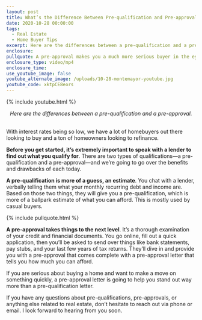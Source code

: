 ```yaml
---
layout: post
title: What’s the Difference Between Pre-qualification and Pre-approval?
date: 2020-10-28 00:00:00
tags:
  - Real Estate
  - Home Buyer Tips
excerpt: Here are the differences between a pre-qualification and a pre-approval.
enclosure:
pullquote: A pre-approval makes you a much more serious buyer in the eyes of sellers.
enclosure_type: video/mp4
enclosure_time:
use_youtube_image: false
youtube_alternate_image: /uploads/10-28-montemayor-youtube.jpg
youtube_code: xktpCE8eors
---
```


{% include youtube.html %}

<center><em>Here are the differences between a pre-qualification and a pre-approval.</em></center>

<br>With interest rates being so low, we have a lot of homebuyers out there looking to buy and a ton of homeowners looking to refinance.

**Before you get started, it’s extremely important to speak with a lender to find out what you qualify for**. There are two types of qualifications—a pre-qualification and a pre-approval—and we’re going to go over the benefits and drawbacks of each today.

**A pre-qualification is more of a guess, an estimate**. You chat with a lender, verbally telling them what your monthly recurring debt and income are. Based on those two things, they will give you a pre-qualification, which is more of a ballpark estimate of what you can afford. This is mostly used by casual buyers.

{% include pullquote.html %}

**A pre-approval takes things to the next level**. It’s a thorough examination of your credit and financial documents. You go online, fill out a quick application, then you’ll be asked to send over things like bank statements, pay stubs, and your last few years of tax returns. They’ll dive in and provide you with a pre-approval that comes complete with a pre-approval letter that tells you how much you can afford.

If you are serious about buying a home and want to make a move on something quickly, a pre-approval letter is going to help you stand out way more than a pre-qualification letter.

If you have any questions about pre-qualifications, pre-approvals, or anything else related to real estate, don’t hesitate to reach out via phone or email. I look forward to hearing from you soon.